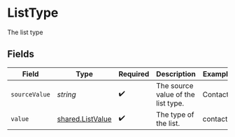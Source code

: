 # ListType

The list type


## Fields

| Field                                                       | Type                                                        | Required                                                    | Description                                                 | Example                                                     |
| ----------------------------------------------------------- | ----------------------------------------------------------- | ----------------------------------------------------------- | ----------------------------------------------------------- | ----------------------------------------------------------- |
| `sourceValue`                                               | *string*                                                    | :heavy_check_mark:                                          | The source value of the list type.                          | Contacts                                                    |
| `value`                                                     | [shared.ListValue](../../../sdk/models/shared/listvalue.md) | :heavy_check_mark:                                          | The type of the list.                                       | contacts                                                    |